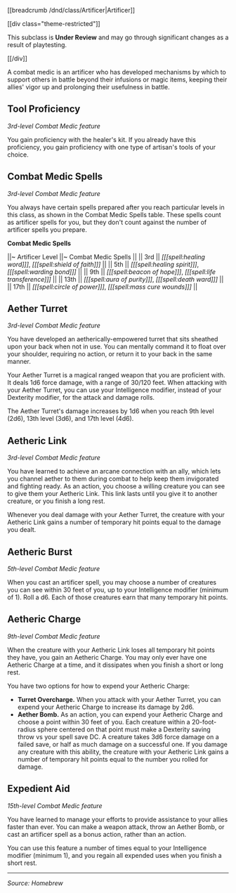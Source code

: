 [[breadcrumb /dnd/class/Artificer|Artificer]]

[[div class="theme-restricted"]]

This subclass is **Under Review** and may go through significant changes as a result of playtesting.
 
[[/div]]

A combat medic is an artificer who has developed mechanisms by which to support others in battle beyond their infusions or magic items, keeping their allies' vigor up and prolonging their usefulness in battle.

## Tool Proficiency

_3rd-level Combat Medic feature_

You gain proficiency with the healer's kit. If you already have this proficiency, you gain proficiency with one type of artisan's tools of your choice.

## Combat Medic Spells

_3rd-level Combat Medic feature_

You always have certain spells prepared after you reach particular levels in this class, as shown in the Combat Medic Spells table. These spells count as artificer spells for you, but they don't count against the number of artificer spells you prepare.

**Combat Medic Spells**

||~ Artificer Level ||~ Combat Medic Spells ||
|| 3rd || _[[[spell:healing word]]]_, _[[[spell:shield of faith]]]_ ||
|| 5th || _[[[spell:healing spirit]]]_, _[[[spell:warding bond]]]_ ||
|| 9th || _[[[spell:beacon of hope]]]_, _[[[spell:life transference]]]_ ||
|| 13th || _[[[spell:aura of purity]]]_, _[[[spell:death ward]]]_ ||
|| 17th || _[[[spell:circle of power]]]_, _[[[spell:mass cure wounds]]]_ ||

## Aether Turret

_3rd-level Combat Medic feature_

You have developed an aetherically-empowered turret that sits sheathed upon your back when not in use. You can mentally command it to float over your shoulder, requiring no action, or return it to your back in the same manner.

Your Aether Turret is a magical ranged weapon that you are proficient with. It deals 1d6 force damage, with a range of 30/120 feet. When attacking with your Aether Turret, you can use your Intelligence modifier, instead of your Dexterity modifier, for the attack and damage rolls.

The Aether Turret's damage increases by 1d6 when you reach 9th level (2d6), 13th level (3d6), and 17th level (4d6).

## Aetheric Link

_3rd-level Combat Medic feature_

You have learned to achieve an arcane connection with an ally, which lets you channel aether to them during combat to help keep them invigorated and fighting ready. As an action, you choose a willing creature you can see to give them your Aetheric Link. This link lasts until you give it to another creature, or you finish a long rest.

Whenever you deal damage with your Aether Turret, the creature with your Aetheric Link gains a number of temporary hit points equal to the damage you dealt.

## Aetheric Burst

_5th-level Combat Medic feature_

When you cast an artificer spell, you may choose a number of creatures you can see within 30 feet of you, up to your Intelligence modifier (minimum of 1). Roll a d6. Each of those creatures earn that many temporary hit points.

## Aetheric Charge

_9th-level Combat Medic feature_

When the creature with your Aetheric Link loses all temporary hit points they have, you gain an Aetheric Charge. You may only ever have one Aetheric Charge at a time, and it dissipates when you finish a short or long rest.

You have two options for how to expend your Aetheric Charge:

* **Turret Overcharge.** When you attack with your Aether Turret, you can expend your Aetheric Charge to increase its damage by 2d6.
* **Aether Bomb.** As an action, you can expend your Aetheric Charge and choose a point within 30 feet of you. Each creature within a 20-foot-radius sphere centered on that point must make a Dexterity saving throw vs your spell save DC. A creature takes 3d6 force damage on a failed save, or half as much damage on a successful one. If you damage any creature with this ability, the creature with your Aetheric Link gains a number of temporary hit points equal to the number you rolled for damage.   

## Expedient Aid

_15th-level Combat Medic feature_

You have learned to manage your efforts to provide assistance to your allies faster than ever. You can make a weapon attack, throw an Aether Bomb, or cast an artificer spell as a bonus action, rather than an action.

You can use this feature a number of times equal to your Intelligence modifier (minimum 1), and you regain all expended uses when you finish a short rest.

----

*Source: Homebrew*
